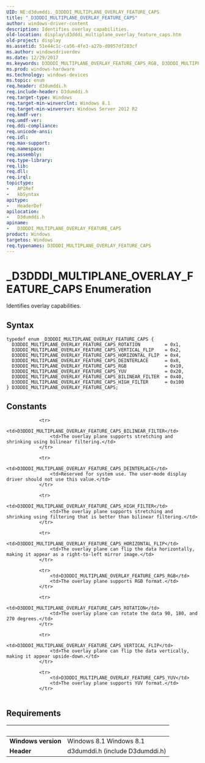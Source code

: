 ```yaml
---
UID: NE:d3dumddi._D3DDDI_MULTIPLANE_OVERLAY_FEATURE_CAPS
title: "_D3DDDI_MULTIPLANE_OVERLAY_FEATURE_CAPS"
author: windows-driver-content
description: Identifies overlay capabilities.
old-location: display\d3dddi_multiplane_overlay_feature_caps.htm
old-project: display
ms.assetid: 51e44c1c-ca56-4fe3-a27b-d0957df203cf
ms.author: windowsdriverdev
ms.date: 12/29/2017
ms.keywords: D3DDDI_MULTIPLANE_OVERLAY_FEATURE_CAPS_RGB, D3DDDI_MULTIPLANE_OVERLAY_FEATURE_CAPS_BILINEAR_FILTER, d3dumddi/D3DDDI_MULTIPLANE_OVERLAY_FEATURE_CAPS_RGB, d3dumddi/D3DDDI_MULTIPLANE_OVERLAY_FEATURE_CAPS_HIGH_FILTER, D3DDDI_MULTIPLANE_OVERLAY_FEATURE_CAPS, d3dumddi/D3DDDI_MULTIPLANE_OVERLAY_FEATURE_CAPS_BILINEAR_FILTER, D3DDDI_MULTIPLANE_OVERLAY_FEATURE_CAPS_DEINTERLACE, D3DDDI_MULTIPLANE_OVERLAY_FEATURE_CAPS_VERTICAL_FLIP, D3DDDI_MULTIPLANE_OVERLAY_FEATURE_CAPS_HORIZONTAL_FLIP, d3dumddi/D3DDDI_MULTIPLANE_OVERLAY_FEATURE_CAPS_YUV, d3dumddi/D3DDDI_MULTIPLANE_OVERLAY_FEATURE_CAPS_DEINTERLACE, D3DDDI_MULTIPLANE_OVERLAY_FEATURE_CAPS_YUV, display.d3dddi_multiplane_overlay_feature_caps, D3DDDI_MULTIPLANE_OVERLAY_FEATURE_CAPS_HIGH_FILTER, d3dumddi/D3DDDI_MULTIPLANE_OVERLAY_FEATURE_CAPS_ROTATION, d3dumddi/D3DDDI_MULTIPLANE_OVERLAY_FEATURE_CAPS_HORIZONTAL_FLIP, d3dumddi/D3DDDI_MULTIPLANE_OVERLAY_FEATURE_CAPS, d3dumddi/D3DDDI_MULTIPLANE_OVERLAY_FEATURE_CAPS_VERTICAL_FLIP, D3DDDI_MULTIPLANE_OVERLAY_FEATURE_CAPS enumeration [Display Devices], D3DDDI_MULTIPLANE_OVERLAY_FEATURE_CAPS_ROTATION, _D3DDDI_MULTIPLANE_OVERLAY_FEATURE_CAPS
ms.prod: windows-hardware
ms.technology: windows-devices
ms.topic: enum
req.header: d3dumddi.h
req.include-header: D3dumddi.h
req.target-type: Windows
req.target-min-winverclnt: Windows 8.1
req.target-min-winversvr: Windows Server 2012 R2
req.kmdf-ver: 
req.umdf-ver: 
req.ddi-compliance: 
req.unicode-ansi: 
req.idl: 
req.max-support: 
req.namespace: 
req.assembly: 
req.type-library: 
req.lib: 
req.dll: 
req.irql: 
topictype:
-	APIRef
-	kbSyntax
apitype:
-	HeaderDef
apilocation:
-	D3dumddi.h
apiname:
-	D3DDDI_MULTIPLANE_OVERLAY_FEATURE_CAPS
product: Windows
targetos: Windows
req.typenames: D3DDDI_MULTIPLANE_OVERLAY_FEATURE_CAPS
---
```


# _D3DDDI_MULTIPLANE_OVERLAY_FEATURE_CAPS Enumeration
Identifies overlay capabilities.

## Syntax
````
typedef enum _D3DDDI_MULTIPLANE_OVERLAY_FEATURE_CAPS { 
  D3DDDI_MULTIPLANE_OVERLAY_FEATURE_CAPS_ROTATION         = 0x1,
  D3DDDI_MULTIPLANE_OVERLAY_FEATURE_CAPS_VERTICAL_FLIP    = 0x2,
  D3DDDI_MULTIPLANE_OVERLAY_FEATURE_CAPS_HORIZONTAL_FLIP  = 0x4,
  D3DDDI_MULTIPLANE_OVERLAY_FEATURE_CAPS_DEINTERLACE      = 0x8,
  D3DDDI_MULTIPLANE_OVERLAY_FEATURE_CAPS_RGB              = 0x10,
  D3DDDI_MULTIPLANE_OVERLAY_FEATURE_CAPS_YUV              = 0x20,
  D3DDDI_MULTIPLANE_OVERLAY_FEATURE_CAPS_BILINEAR_FILTER  = 0x40,
  D3DDDI_MULTIPLANE_OVERLAY_FEATURE_CAPS_HIGH_FILTER      = 0x100
} D3DDDI_MULTIPLANE_OVERLAY_FEATURE_CAPS;
````

## Constants

<table>
            
                <tr>
                    <td>D3DDDI_MULTIPLANE_OVERLAY_FEATURE_CAPS_BILINEAR_FILTER</td>
                    <td>The overlay plane supports stretching and shrinking using bilinear filtering.</td>
                </tr>
            
                <tr>
                    <td>D3DDDI_MULTIPLANE_OVERLAY_FEATURE_CAPS_DEINTERLACE</td>
                    <td>Reserved for system use. The user-mode display driver should not use this value.</td>
                </tr>
            
                <tr>
                    <td>D3DDDI_MULTIPLANE_OVERLAY_FEATURE_CAPS_HIGH_FILTER</td>
                    <td>The overlay plane supports stretching and shrinking using filtering that is better than bilinear filtering.</td>
                </tr>
            
                <tr>
                    <td>D3DDDI_MULTIPLANE_OVERLAY_FEATURE_CAPS_HORIZONTAL_FLIP</td>
                    <td>The overlay plane can flip the data horizontally, making it appear as a right-to-left mirror image.</td>
                </tr>
            
                <tr>
                    <td>D3DDDI_MULTIPLANE_OVERLAY_FEATURE_CAPS_RGB</td>
                    <td>The overlay plane supports RGB format.</td>
                </tr>
            
                <tr>
                    <td>D3DDDI_MULTIPLANE_OVERLAY_FEATURE_CAPS_ROTATION</td>
                    <td>The overlay plane can rotate the data 90, 180, and 270 degrees.</td>
                </tr>
            
                <tr>
                    <td>D3DDDI_MULTIPLANE_OVERLAY_FEATURE_CAPS_VERTICAL_FLIP</td>
                    <td>The overlay plane can flip the data vertically, making it appear upside-down.</td>
                </tr>
            
                <tr>
                    <td>D3DDDI_MULTIPLANE_OVERLAY_FEATURE_CAPS_YUV</td>
                    <td>The overlay plane supports YUV format.</td>
                </tr>
</table>


## Requirements
| &nbsp; | &nbsp; |
| ---- |:---- |
| **Windows version** | Windows 8.1 Windows 8.1 |
| **Header** | d3dumddi.h (include D3dumddi.h) |